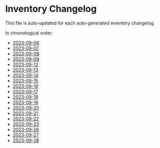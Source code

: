 # Inventory Changelog

This file is auto-updated for each auto-generated inventory changelog.

In chronological order:
- [2023-09-06](./2023-09-06)
- [2023-09-07](./2023-09-07)
- [2023-09-08](./2023-09-08)
- [2023-09-09](./2023-09-09)
- [2023-09-12](./2023-09-12)
- [2023-09-13](./2023-09-13)
- [2023-09-14](./2023-09-14)
- [2023-09-15](./2023-09-15)
- [2023-09-16](./2023-09-16)
- [2023-09-17](./2023-09-17)
- [2023-09-18](./2023-09-18)
- [2023-09-19](./2023-09-19)
- [2023-09-20](./2023-09-20)
- [2023-09-21](./2023-09-21)
- [2023-09-22](./2023-09-22)
- [2023-09-23](./2023-09-23)
- [2023-09-26](./2023-09-26)
- [2023-09-27](./2023-09-27)
- [2023-09-28](./2023-09-28)
